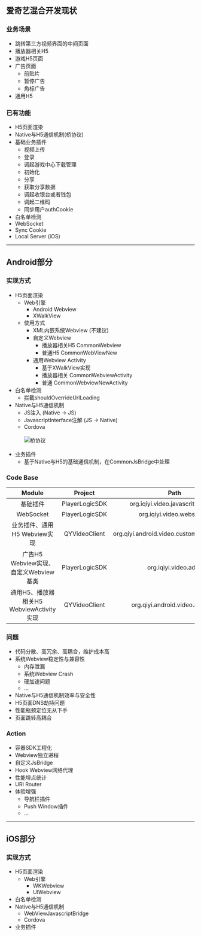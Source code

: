 ## 爱奇艺混合开发现状
### 业务场景
- 跳转第三方视频界面的中间页面
- 播放器相关H5
- 游戏H5页面
- 广告页面
  - 前贴片
  - 暂停广告
  - 角标广告
- 通用H5

### 已有功能
- H5页面渲染
- Native与H5通信机制(桥协议)
- 基础业务插件
  - 视频上传
  - 登录
  - 调起游戏中心下载管理
  - 初始化
  - 分享
  - 获取分享数据
  - 调起收银台或者钱包
  - 调起二维码
  - 同步用户authCookie
- 白名单检测
- WebSocket
- Sync Cookie
- Local Server (iOS)

* * *
## Android部分
### 实现方式
- H5页面渲染
  - Web引擎
    - Android Webview
    - XWalkView
  - 使用方式
    - XML内嵌系统Webview (不建议)
    - 自定义Webview
      - 播放器相关H5 CommonWebview
      - 普通H5  CommonWebViewNew
    - 通用Webview Activity
      - 基于XWalkView实现
      - 播放器相关 CommonWebviewActivity
      - 普通  CommonWebviewNewActivity
- 白名单检测
  - 拦截shouldOverrideUrlLoading
- Native与H5通信机制
  - JS注入 (Native -> JS)
  - JavascriptInterface注解 (JS -> Native)
  - Cordova
  <br></br>
![桥协议](https://raw.githubusercontent.com/chemdemo/chemdemo.github.io/master/img/hybrid/jsbridge_2.png)
<br></br>
- 业务插件
  - 基于Native与H5的基础通信机制，在CommonJsBridge中处理

### Code Base
  | Module   |  Project | Path  
  | :------:  | :-----:|  :------:  |
  | 基础插件  | PlayerLogicSDK  | org.iqiyi.video.javascritinterface  
  | WebSocket |  PlayerLogicSDK | org.iqiyi.video.websocket  
  | 业务插件、通用H5 Webview实现 | QYVideoClient | org.qiyi.android.video.customview.webview
  | 广告H5 Webview实现、自定义Webview基类 |  PlayerLogicSDK |org.iqiyi.video.ad.ui  
  | 通用H5、播放器相关H5 WebviewActivity实现  | QYVideoClient  | org.qiyi.android.video.activitys  

### 问题
- 代码分散、高冗余、高耦合，维护成本高
- 系统Webview稳定性与兼容性
  - 内存泄漏
  - 系统Webview Crash
  - 硬加速问题
  - ...
- Native与H5通信机制效率与安全性
- H5页面DNS劫持问题
- 性能瓶颈定位无从下手
- 页面跳转高耦合

### Action
- 容器SDK工程化
- Webview独立进程
- 自定义JsBridge
- Hook Webview网络代理
- 性能埋点统计
- URI Router
- 体验增强
  - 导航栏插件
  - Push Window插件
  - ...

* * *

## iOS部分
### 实现方式
- H5页面渲染
  - Web引擎
    - WKWebview
    - UIWebview
- 白名单检测
- Native与H5通信机制
  - WebViewJavascriptBridge
  - Cordova
- 业务插件
